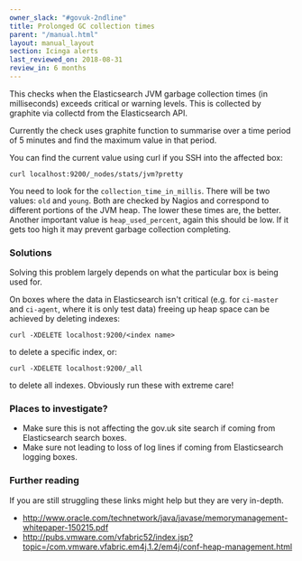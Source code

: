 ```yaml
---
owner_slack: "#govuk-2ndline"
title: Prolonged GC collection times
parent: "/manual.html"
layout: manual_layout
section: Icinga alerts
last_reviewed_on: 2018-08-31
review_in: 6 months
---
```


This checks when the Elasticsearch JVM garbage collection times (in
milliseconds) exceeds critical or warning levels. This is collected by
graphite via collectd from the Elasticsearch API.

Currently the check uses graphite function to summarise over a time
period of 5 minutes and find the maximum value in that period.

You can find the current value using curl if you SSH into the affected
box:

```
curl localhost:9200/_nodes/stats/jvm?pretty
```

You need to look for the `collection_time_in_millis`. There will be two
values: `old` and `young`. Both are checked by Nagios and correspond to
different portions of the JVM heap. The lower these times are, the
better. Another important value is `heap_used_percent`, again this
should be low. If it gets too high it may prevent garbage collection
completing.

### Solutions

Solving this problem largely depends on what the particular box is being
used for.

On boxes where the data in Elasticsearch isn't critical (e.g. for
`ci-master` and `ci-agent`, where it is only test data) freeing up heap
space can be achieved by deleting indexes:

```
curl -XDELETE localhost:9200/<index name>
```

to delete a specific index, or:

```
curl -XDELETE localhost:9200/_all
```

to delete all indexes. Obviously run these with extreme care!

### Places to investigate?

- Make sure this is not affecting the gov.uk site search if coming
  from Elasticsearch search boxes.
- Make sure not leading to loss of log lines if coming from
  Elasticsearch logging boxes.

### Further reading

If you are still struggling these links might help but they are very
in-depth.

- <http://www.oracle.com/technetwork/java/javase/memorymanagement-whitepaper-150215.pdf>
- <http://pubs.vmware.com/vfabric52/index.jsp?topic=/com.vmware.vfabric.em4j.1.2/em4j/conf-heap-management.html>
